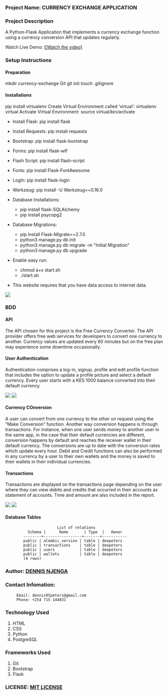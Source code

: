 ### Project Name: CURRENCY EXCHANGE APPLICATION

### Project Description
A Python-Flask Application that implements a currency exchange function using a currency conversion API that updates regularly. 

Watch Live Demo:
[![Watch the video]](https://youtu.be/pzUS_yKeVxI)

### Setup Instructions

#### Preparation
mkdir currency-exchange
	Git
		git init
		touch .gitignore
#### Installations
pip install virtualenv
Create Virtual Environment called ‘virtual’: virtualenv virtual
Activate Virtual Environment: source virtual/bin/activate  
* Install Flask: pip install flask
* Install Requests: pip install requests
* Bootstrap: pip install flask-bootstrap
* Forms: pip install flask-wtf
* Flash Script: pip install flash-script
* Fonts: pip install Flask-FontAwesome
* LogIn: pip install flask-login
* Werkzeug: pip install -U Werkzeug==0.16.0
* Database Installations: 
   * pip install flask-SQLAlchemy
   * pip install psycopg2
* Database Migrations: 
   * pip install Flask-Migrate==2.7.0
	* python3 manage.py db init
	* python3 manage.py db migrate -m "Initial Migration"
	* python3 manage.py db upgrade
* Enable easy run: 	
   * chmod a+x start.sh
	* ./start.sh

* This website requires that you have data access to internet data.
<img src="photos/conversion.png">

### BDD
#### API
The API chosen for this project is the Free Currency Converter. The API provider offers free web services for developers to convert one currency to another. Currency values are updated every 60 minutes but on the free plan may experience some downtime occasionally. 
#### User Authentication
Authentication comprises a log-in, signup, profile and edit profile function that includes the option to update a profile picture and select a default currency. Every user starts with a KES 1000 balance converted into their default currency.

<img src="photos/profile.png">

<img src="photos/edit-profile.png">

#### Currency COnversion
A user can convert from one currency to the other on request using the “Make Conversion” function. Another way conversion happens is through transactions. For instance, when one user sends money to another user in the same app, in the case that their default currencies are different, conversion happens by default and reaches the receiver wallet in their default currency. The conversions are up to date with the conversion rates which update every hour. Debit and Credit functions can also be performed in any currency by a user to their own wallets and the money is saved to their wallets in their individual currencies. 
#### Transactions
Transactions are displayed on the transactions page depending on the user where they can view debits and credits that occurred in their accounts as statement of accounts. Time and amount are also included in the report. 


<img src="photos/transact.png">

<img src="photos/transactions.png">

#### Database Tables

                           List of relations
              Schema |      Name       | Type  |   Owner   
            --------+-----------------+-------+-----------
            public | alembic_version | table | deepeters
            public | transactions    | table | deepeters
            public | users           | table | deepeters
            public | wallets         | table | deepeters
            (4 rows)


### Author: [DENNIS NJENGA](https://github.com/deepeters)
### Contact Infomation:

         Email: dennis95peters@gmail.com
         Phone: +254 715 144831

### Technology Used
1. HTML
2. CSS
3. Python
4. PostgreSQL

### Frameworks Used
1. Git
2. Bootstrap
3. Flask

### LICENSE: [MIT LICENSE](https://raw.githubusercontent.com/deepeters/currency-exchange-app/master/LICENSE)
